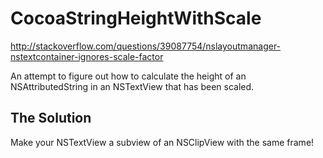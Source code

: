 # CocoaStringHeightWithScale
http://stackoverflow.com/questions/39087754/nslayoutmanager-nstextcontainer-ignores-scale-factor

An attempt to figure out how to calculate the height of an NSAttributedString in an NSTextView that has been scaled.

## The Solution

Make your NSTextView a subview of an NSClipView with the same frame!